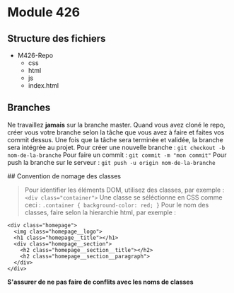 # Module 426

## Structure des fichiers

- M426-Repo
  - css
  - html
  - js
  - index.html

## Branches
Ne travaillez **jamais** sur la branche master. Quand vous avez cloné le repo, créer vous votre branche selon la tâche que vous avez à faire et faites vos commit dessus. Une fois que la tâche sera terminée et validée, la branche sera intégrée au projet.
Pour créer une nouvelle branche : `git checkout -b nom-de-la-branche`
Pour faire un commit : `git commit -m "mon commit"`
Pour push la branche sur le serveur : `git push -u origin nom-de-la-branche`

## Convention de nomage des classes

> Pour identifier les éléments DOM, utilisez des classes, par exemple : `<div class="container">`
> Une classe se séléctionne en CSS comme ceci : `.container { background-color: red; }`
> Pour le nom des classes, faire selon la hierarchie html, par exemple :

```
<div class="homepage">
  <img class="homepage__logo">
  <h1 class="homepage__title"></h1>
  <div class="homepage__section">
    <h2 class="homepage__section__title"></h2>
    <h2 class="homepage__section__paragraph">
  </div>
</div>
```

**S'assurer de ne pas faire de conflits avec les noms de classes**
